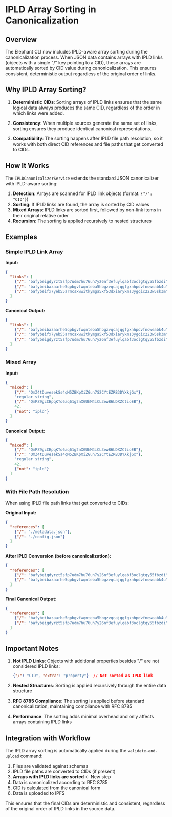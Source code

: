 # IPLD Array Sorting in Canonicalization

## Overview

The Elephant CLI now includes IPLD-aware array sorting during the canonicalization process. When JSON data contains arrays with IPLD links (objects with a single "/" key pointing to a CID), these arrays are automatically sorted by CID value during canonicalization. This ensures consistent, deterministic output regardless of the original order of links.

## Why IPLD Array Sorting?

1. **Deterministic CIDs**: Sorting arrays of IPLD links ensures that the same logical data always produces the same CID, regardless of the order in which links were added.

2. **Consistency**: When multiple sources generate the same set of links, sorting ensures they produce identical canonical representations.

3. **Compatibility**: The sorting happens after IPLD file path resolution, so it works with both direct CID references and file paths that get converted to CIDs.

## How It Works

The `IPLDCanonicalizerService` extends the standard JSON canonicalizer with IPLD-aware sorting:

1. **Detection**: Arrays are scanned for IPLD link objects (format: `{"/": "CID"}`)
2. **Sorting**: If IPLD links are found, the array is sorted by CID values
3. **Mixed Arrays**: IPLD links are sorted first, followed by non-link items in their original relative order
4. **Recursion**: The sorting is applied recursively to nested structures

## Examples

### Simple IPLD Link Array

**Input:**
```json
{
  "links": [
    {"/": "bafybeigdyrzt5sfp7udm7hu76uh7y26nf3efuylqabf3oclgtqy55fbzdi"},
    {"/": "bafybeibazaarhe5qpbgvfwqnteba5hbgzvqcajqgfgxnhpdvfnqweabk4u"},
    {"/": "bafybeifx7yeb55armcsxwwitkymga5xf53dxiarykms3ygqic223w5sk3m"}
  ]
}
```

**Canonical Output:**
```json
{
  "links": [
    {"/": "bafybeibazaarhe5qpbgvfwqnteba5hbgzvqcajqgfgxnhpdvfnqweabk4u"},
    {"/": "bafybeifx7yeb55armcsxwwitkymga5xf53dxiarykms3ygqic223w5sk3m"},
    {"/": "bafybeigdyrzt5sfp7udm7hu76uh7y26nf3efuylqabf3oclgtqy55fbzdi"}
  ]
}
```

### Mixed Array

**Input:**
```json
{
  "mixed": [
    {"/": "QmZ4tDuvesekSs4qM5ZBKpXiZGun7S2CYtEZRB3DYXkjGx"},
    "regular string",
    {"/": "QmPZ9gcCEpqKTo6aq61g2nXGUhM4iCL3ewB6LDXZCtioEB"},
    42,
    {"not": "ipld"}
  ]
}
```

**Canonical Output:**
```json
{
  "mixed": [
    {"/": "QmPZ9gcCEpqKTo6aq61g2nXGUhM4iCL3ewB6LDXZCtioEB"},
    {"/": "QmZ4tDuvesekSs4qM5ZBKpXiZGun7S2CYtEZRB3DYXkjGx"},
    "regular string",
    42,
    {"not": "ipld"}
  ]
}
```

### With File Path Resolution

When using IPLD file path links that get converted to CIDs:

**Original Input:**
```json
{
  "references": [
    {"/": "./metadata.json"},
    {"/": "./config.json"}
  ]
}
```

**After IPLD Conversion (before canonicalization):**
```json
{
  "references": [
    {"/": "bafybeigdyrzt5sfp7udm7hu76uh7y26nf3efuylqabf3oclgtqy55fbzdi"},
    {"/": "bafybeibazaarhe5qpbgvfwqnteba5hbgzvqcajqgfgxnhpdvfnqweabk4u"}
  ]
}
```

**Final Canonical Output:**
```json
{
  "references": [
    {"/": "bafybeibazaarhe5qpbgvfwqnteba5hbgzvqcajqgfgxnhpdvfnqweabk4u"},
    {"/": "bafybeigdyrzt5sfp7udm7hu76uh7y26nf3efuylqabf3oclgtqy55fbzdi"}
  ]
}
```

## Important Notes

1. **Not IPLD Links**: Objects with additional properties besides "/" are not considered IPLD links:
   ```json
   {"/": "CID", "extra": "property"}  // Not sorted as IPLD link
   ```

2. **Nested Structures**: Sorting is applied recursively through the entire data structure

3. **RFC 8785 Compliance**: The sorting is applied before standard canonicalization, maintaining compliance with RFC 8785

4. **Performance**: The sorting adds minimal overhead and only affects arrays containing IPLD links

## Integration with Workflow

The IPLD array sorting is automatically applied during the `validate-and-upload` command:

1. Files are validated against schemas
2. IPLD file paths are converted to CIDs (if present)
3. **Arrays with IPLD links are sorted** ← New step
4. Data is canonicalized according to RFC 8785
5. CID is calculated from the canonical form
6. Data is uploaded to IPFS

This ensures that the final CIDs are deterministic and consistent, regardless of the original order of IPLD links in the source data.